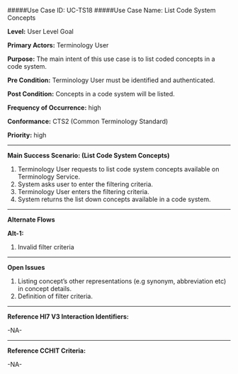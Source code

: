#####Use Case ID: UC-TS18
#####Use Case Name: List Code System Concepts

**Level:**                     User Level Goal

**Primary Actors:**            Terminology User  

**Purpose:**                   The main intent of this use case is to list coded concepts in a code system.

**Pre Condition:**             Terminology User must be identified and authenticated.

**Post Condition:**            Concepts in a code system will be listed.

**Frequency of Occurrence:**   high

**Conformance:**             	 CTS2 (Common Terminology Standard)

**Priority:**                  high
__________________________________________________________
**Main Success Scenario: (List Code System Concepts)**

1.	Terminology User requests to list code system concepts available on Terminology Service.
2.	System asks user to enter the filtering criteria.
3.	Terminology User enters the filtering criteria.
4.	System returns the list down concepts available in a code system.

__________________________________________________________
**Alternate Flows** 

**Alt-1:**

1.	Invalid filter criteria

_______________________________________________________________
**Open Issues**

1.	Listing concept’s other representations (e.g synonym, abbreviation etc) in concept details.
2.	Definition of filter criteria.

_______________________________________________________________
**Reference Hl7 V3 Interaction Identifiers:**

-NA-
_______________________________________________________________
**Reference CCHIT Criteria:**

-NA-
